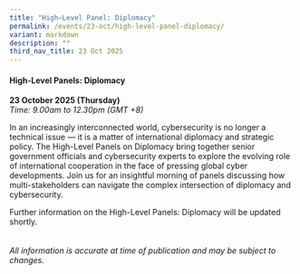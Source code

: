 ```yaml
---
title: "High–Level Panel: Diplomacy"
permalink: /events/23-oct/high-level-panel-diplomacy/
variant: markdown
description: ""
third_nav_title: 23 Oct 2025
---
```

#### **High-Level Panels: Diplomacy**

**23 October 2025 (Thursday)**  
*Time: 9.00am to 12.30pm (GMT +8)*

In an increasingly interconnected world, cybersecurity is no longer a technical issue — it is a matter of international diplomacy and strategic policy. The High-Level Panels on Diplomacy bring together senior government officials and cybersecurity experts to explore the evolving role of international cooperation in the face of pressing global cyber developments. Join us for an insightful morning of panels discussing how multi-stakeholders can navigate the complex intersection of diplomacy and cybersecurity. 

Further information on the High-Level Panels: Diplomacy will be updated shortly.
<br><br><br>
*All information is accurate at time of publication and may be subject to changes.*